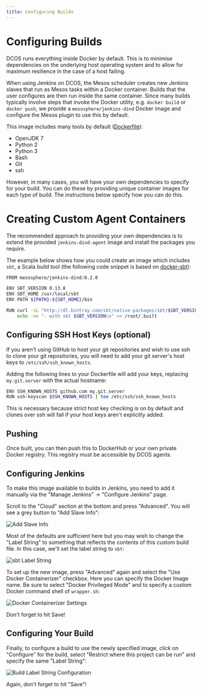 ```yaml
---
title: Configuring Builds
---
```


# Configuring Builds

DCOS runs everything inside Docker by default. This is to minimise dependencies on the underlying host operating system and to allow for maximum resilience in the case of a host failing.

When using Jenkins on DCOS, the Mesos scheduler creates new Jenkins slaves that run as Mesos tasks within a Docker container. Builds that the user configures are then run inside the same container. Since many builds typically involve steps that invoke the Docker utility, e.g. `docker build` or `docker push`, we provide a `mesosphere/jenkins-dind` Docker image and configure the Mesos plugin to use this by default.

This image includes many tools by default ([Dockerfile](https://github.com/mesosphere/jenkins-mesos/blob/master/dind-agent/Dockerfile)):

* OpenJDK 7
* Python 2
* Python 3
* Bash
* Git
* ssh

However, in many cases, you will have your own dependencies to specify for your build. You can do these by providing unique container images for each type of build. The instructions below specify how you can do this.

# Creating Custom Agent Containers

The recommended approach to providing your own dependencies is to extend the provided `jenkins-dind-agent` image and install the packages you require.

The example below shows how you could create an image which includes `sbt`, a Scala build tool (the following code snippet is based on [docker-sbt](https://github.com/1science/docker-sbt/blob/latest/Dockerfile)):

```sh
FROM mesosphere/jenkins-dind:0.2.0

ENV SBT_VERSION 0.13.8
ENV SBT_HOME /usr/local/sbt
ENV PATH ${PATH}:${SBT_HOME}/bin

RUN curl -sL "http://dl.bintray.com/sbt/native-packages/sbt/$SBT_VERSION/sbt-$SBT_VERSION.tgz" | gunzip | tar -x -C /usr/local && \
    echo -ne "- with sbt $SBT_VERSION\n" >> /root/.built
```

## Configuring SSH Host Keys (optional)

If you aren't using GitHub to host your git repositories and wish to use ssh to clone your git repositories, you will need to add your git server's host keys to `/etc/ssh/ssh_known_hosts`. 

Adding the following lines to your Dockerfile will add your keys, replacing `my.git.server` with the actual hostname:

```sh
ENV SSH_KNOWN_HOSTS github.com my.git.server
RUN ssh-keyscan $SSH_KNOWN_HOSTS | tee /etc/ssh/ssh_known_hosts
```

This is necessary because strict host key checking is on by default and clones over ssh will fail if your host keys aren't explicitly added.

## Pushing

Once built, you can then push this to DockerHub or your own private Docker registry. This registry must be accessible by DCOS agents.

## Configuring Jenkins

To make this image available to builds in Jenkins, you need to add it manually via the "Manage Jenkins" -> "Configure Jenkins" page.

Scroll to the "Cloud" section at the bottom and press "Advanced". You will see a grey button to "Add Slave Info":

![Add Slave Info]({{site.baseurl}}/img/add-slave-info.png)

Most of the defaults are sufficient here but you may wish to change the "Label String" to something that reflects the contents of this custom build file. In this case, we'll set the label string to `sbt`:

![sbt Label String]({{site.baseurl}}/img/sbt-label-string.png)

To set up the new image, press "Advanced" again and select the "Use Docker Containerizer" checkbox. Here you can specify the Docker Image name. Be sure to select "Docker Privileged Mode" and to specify a custom Docker command shell of `wrapper.sh`:

![Docker Containerizer Settings]({{site.baseurl}}/img/docker-containerizer-settings.png)

Don't forget to hit Save!

## Configuring Your Build

Finally, to configure a build to use the newly specified image, click on "Configure" for the build, select "Restrict where this project can be run" and specify the same "Label String":

![Build Label String Configuration]({{site.baseurl}}/img/build-label-string.png)

Again, don't forget to hit "Save"!